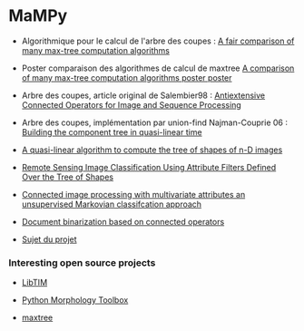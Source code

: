 # MaMPy

* Algorithmique pour le calcul de l'arbre des coupes : [A fair comparison of many max-tree computation algorithms](EN_A_fair_comparison_of_many_max-tree_computation_algorithms.pdf)
* Poster comparaison des algorithmes de calcul de maxtree [A comparison of many max-tree computation algorithms poster poster](EN_A_comparison_of_many_max-tree_computation_algorithmstr.pdf)
* Arbre des coupes, article original de Salembier98 : [Antiextensive Connected Operators for Image and Sequence Processing](EN_Antiextensive_Connected_Operators_for_Image_and_Sequence_Processing.pdf)
* Arbre des coupes, implémentation par union-find Najman-Couprie 06 : [Building the component tree in quasi-linear time](EN_Building_the_component_tree_in_quasi-linear_time.pdf)
* [A quasi-linear algorithm to compute the tree of shapes of n-D images](EN_A_quasi-linear_algorithm_to_compute_the_tree_of_shapes.pdf)
* [Remote Sensing Image Classification Using Attribute Filters Defined Over the Tree of Shapes](EN_Remote_Sensing_Image_Classification_Using_Attribute_Filters_Defined_Over_the_Tree_of_Shapes.pdf)
* [Connected image processing with multivariate attributes an unsupervised Markovian classifcation approach](EN_Connected_image_processing_with_multivariate_attributes_an_unsupervised_Markovian_classifcation_approach.pdf)
* [Document binarization based on connected operators](EN_Document_binarization_based_on_connected_operators.pdf)

* [Sujet du projet](FR_SUJET.pdf)


### Interesting open source projects

* [LibTIM](https://github.com/bnaegel/libtim)

* [Python Morphology Toolbox](https://github.com/luispedro/pymorph)

* [maxtree](https://github.com/gueguenster/maxtree)
